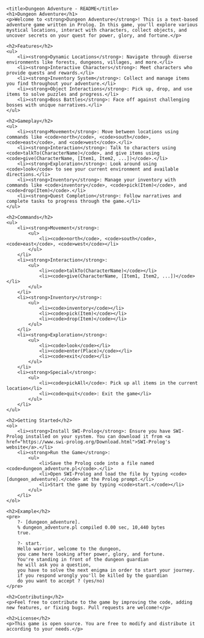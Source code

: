 
    <title>Dungeon Adventure - README</title>
    <h1>Dungeon Adventure</h1>
    <p>Welcome to <strong>Dungeon Adventure</strong>! This is a text-based adventure game written in Prolog. In this game, you'll explore various mystical locations, interact with characters, collect objects, and uncover secrets on your quest for power, glory, and fortune.</p>

    <h2>Features</h2>
    <ul>
        <li><strong>Dynamic Locations</strong>: Navigate through diverse environments like forests, dungeons, villages, and more.</li>
        <li><strong>Interactive Characters</strong>: Meet characters who provide quests and rewards.</li>
        <li><strong>Inventory System</strong>: Collect and manage items you find throughout your adventure.</li>
        <li><strong>Object Interactions</strong>: Pick up, drop, and use items to solve puzzles and progress.</li>
        <li><strong>Boss Battles</strong>: Face off against challenging bosses with unique narratives.</li>
    </ul>

    <h2>Gameplay</h2>
    <ul>
        <li><strong>Movement</strong>: Move between locations using commands like <code>north</code>, <code>south</code>, <code>east</code>, and <code>west</code>.</li>
        <li><strong>Interaction</strong>: Talk to characters using <code>talkTo(CharacterName)</code>, and give items using <code>give(CharacterName, [Item1, Item2, ...])</code>.</li>
        <li><strong>Exploration</strong>: Look around using <code>look</code> to see your current environment and available directions.</li>
        <li><strong>Inventory</strong>: Manage your inventory with commands like <code>inventory</code>, <code>pick(Item)</code>, and <code>drop(Item)</code>.</li>
        <li><strong>Quest Completion</strong>: Follow narratives and complete tasks to progress through the game.</li>
    </ul>

    <h2>Commands</h2>
    <ul>
        <li><strong>Movement</strong>: 
            <ul>
                <li><code>north</code>, <code>south</code>, <code>east</code>, <code>west</code></li>
            </ul>
        </li>
        <li><strong>Interaction</strong>: 
            <ul>
                <li><code>talkTo(CharacterName)</code></li>
                <li><code>give(CharacterName, [Item1, Item2, ...])</code></li>
            </ul>
        </li>
        <li><strong>Inventory</strong>: 
            <ul>
                <li><code>inventory</code></li>
                <li><code>pick(Item)</code></li>
                <li><code>drop(Item)</code></li>
            </ul>
        </li>
        <li><strong>Exploration</strong>: 
            <ul>
                <li><code>look</code></li>
                <li><code>enter(Place)</code></li>
                <li><code>exit</code></li>
            </ul>
        </li>
        <li><strong>Special</strong>: 
            <ul>
                <li><code>pickAll</code>: Pick up all items in the current location</li>
                <li><code>quit</code>: Exit the game</li>
            </ul>
        </li>
    </ul>

    <h2>Getting Started</h2>
    <ol>
        <li><strong>Install SWI-Prolog</strong>: Ensure you have SWI-Prolog installed on your system. You can download it from <a href="https://www.swi-prolog.org/Download.html">SWI-Prolog's website</a>.</li>
        <li><strong>Run the Game</strong>: 
            <ul>
                <li>Save the Prolog code into a file named <code>dungeon_adventure.pl</code>.</li>
                <li>Open SWI-Prolog and load the file by typing <code>[dungeon_adventure].</code> at the Prolog prompt.</li>
                <li>Start the game by typing <code>start.</code></li>
            </ul>
        </li>
    </ol>

    <h2>Example</h2>
    <pre>
        ?- [dungeon_adventure].
        % dungeon_adventure.pl compiled 0.00 sec, 10,440 bytes
        true.

        ?- start.
        Hello warrior, welcome to the dungeon,
        you came here looking after power, glory, and fortune.
        You're standing in front of the dungeon guardian
        he will ask you a question,
        you have to solve the next enigma in order to start your journey.
        if you respond wrongly you'll be killed by the guardian
        do you want to accept ? (yes/no)
    </pre>

    <h2>Contributing</h2>
    <p>Feel free to contribute to the game by improving the code, adding new features, or fixing bugs. Pull requests are welcome!</p>

    <h2>License</h2>
    <p>This game is open source. You are free to modify and distribute it according to your needs.</p>
